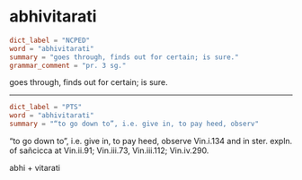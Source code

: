 # abhivitarati

``` toml
dict_label = "NCPED"
word = "abhivitarati"
summary = "goes through, finds out for certain; is sure."
grammar_comment = "pr. 3 sg."
```

goes through, finds out for certain; is sure.

--------------------

``` toml
dict_label = "PTS"
word = "abhivitarati"
summary = "“to go down to”, i.e. give in, to pay heed, observ"
```

“to go down to”, i.e. give in, to pay heed, observe Vin.i.134 and in ster. expln. of sañcicca at Vin.ii.91; Vin.iii.73, Vin.iii.112; Vin.iv.290.

abhi \+ vitarati

